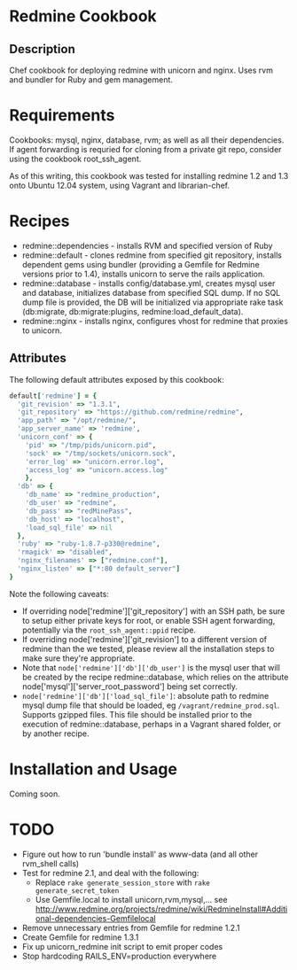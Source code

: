 Redmine Cookbook 
================

Description
-----------

Chef cookbook for deploying redmine with unicorn and nginx. Uses rvm and bundler for Ruby and gem management.

Requirements
============

Cookbooks: mysql, nginx, database, rvm; as well as all their dependencies.
If agent forwarding is requried for cloning from a private git repo, consider using the cookbook root_ssh_agent.

As of this writing, this cookbook was tested for installing redmine 1.2 and 1.3 onto Ubuntu 12.04 system, using Vagrant and librarian-chef.

Recipes
=======

* redmine::dependencies - installs RVM and specified version of Ruby
* redmine::default - clones redmine from specified git repository, installs dependent gems using bundler (providing a Gemfile for Redmine versions prior to 1.4), installs unicorn to serve the rails application.
* redmine::database - installs config/database.yml, creates mysql user and database, initializes database from specified SQL dump. If no SQL dump file is provided, the DB will be initialized via appropriate rake task (db:migrate, db:migrate:plugins, redmine:load_default_data).
* redmine::nginx - installs nginx, configures vhost for redmine that proxies to unicorn.

Attributes
----------

The following default attributes exposed by this cookbook:

```ruby
default['redmine'] = {
  'git_revision' => "1.3.1",
  'git_repository' => "https://github.com/redmine/redmine",
  'app_path' => "/opt/redmine/",
  'app_server_name' => 'redmine',
  'unicorn_conf' => {
    'pid' => "/tmp/pids/unicorn.pid",
    'sock' => "/tmp/sockets/unicorn.sock",
    'error_log' => "unicorn.error.log",
    'access_log' => "unicorn.access.log"
    },
  'db' => {
    'db_name' => "redmine_production",
    'db_user' => "redmine",
    'db_pass' => "redMinePass",
    'db_host' => "localhost",
    'load_sql_file' => nil
  },
  'ruby' => "ruby-1.8.7-p330@redmine",
  'rmagick' => "disabled",
  'nginx_filenames' => ["redmine.conf"],
  'nginx_listen' => ["*:80 default_server"]
}
```

Note the following caveats:

* If overriding node['redmine']['git_repository'] with an SSH path, be sure to
  setup either private keys for root, or enable SSH agent forwarding,
  potentially via the `root_ssh_agent::ppid` recipe. 
* If overriding node['redmine']['git_revision'] to a different version of
  redmine than the we tested, please review all the installation steps to make
  sure they're appropriate.
* Note that `node['redmine']['db']['db_user']` is the mysql user that will be
  created by the recipe redmine::database, which relies on the attribute
  node['mysql']['server_root_password'] being set correctly.
* `node['redmine']['db']['load_sql_file']`:  absolute path to redmine mysql
  dump file that should be loaded, eg `/vagrant/redmine_prod.sql`. Supports
  gzipped files. This file should be installed prior to the execution of
  redmine::database, perhaps in a Vagrant shared folder, or by another recipe.

Installation and Usage
======================

Coming soon.

TODO
====

* Figure out how to run 'bundle install' as www-data (and all other rvm_shell calls)
* Test for redmine 2.1, and deal with the following:
  * Replace `rake generate_session_store` with `rake generate_secret_token`
  * Use Gemfile.local to install unicorn,rvm,mysql,... see http://www.redmine.org/projects/redmine/wiki/RedmineInstall#Additional-dependencies-Gemfilelocal
* Remove unnecessary entries from Gemfile for redmine 1.2.1
* Create Gemfile for redmine 1.3.1
* Fix up unicorn_redmine init script to emit proper codes
* Stop hardcoding RAILS_ENV=production everywhere


